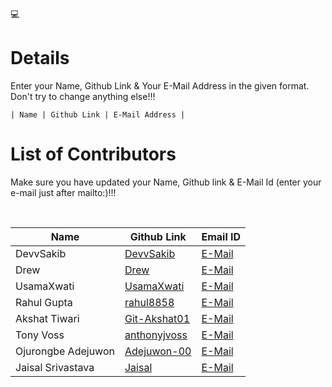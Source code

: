 💻

# Details

<p>Enter your Name, Github Link & Your E-Mail Address in the given format. Don't try to change anything else!!!</p>
<code>| Name | Github Link | E-Mail Address |</code>

# List of Contributors

<p>Make sure you have updated your Name, Github link & E-Mail Id (enter your e-mail just after mailto:)!!!</p>
<br>
  
| Name | Github Link | Email ID |
| ------|----------|---------- |
| DevvSakib | <a href="https://github.com/devvsakib/">DevvSakib</a> | <a href="mailto:devvsakib@gmail.com">E-Mail</a> |
| Drew | <a href="https://github.com/NeoPrint3D">Drew</a> | <a href="mailto:np3d.dev@gmail.com">E-Mail</a> |
| UsamaXwati | <a href="https://github.com/UsamaXwati">UsamaXwati</a> | <a href="mailto:usamaxwati1@gmail.com">E-Mail</a> |
| Rahul Gupta | <a href="https://github.com/rahul8858">rahul8858</a> | <a href="mailto:rg3056052@gmail.com">E-Mail</a> |
| Akshat Tiwari | <a href="https://github.com/Git-Akshat01">Git-Akshat01</a> | <a href="mailto:akshattiwari0901@gmail.com">E-Mail</a>|
| Tony Voss | <a href="https://github.com/anthonyjvoss">anthonyjvoss</a> | <a href="mailto:anthonyjvoss@gmail.com">E-Mail</a> |
| Ojurongbe Adejuwon | <a href="https://github.com/Adejuwon-00">Adejuwon-00</a> | <a href="mailto:juwonmcalpha@gmail.com">E-Mail</a> |
| Jaisal Srivastava | <a href="https://github.com/Jais99">Jaisal</a> | <a href="mailto:jaisalsrivastava@gmail.com">E-Mail</a> |
